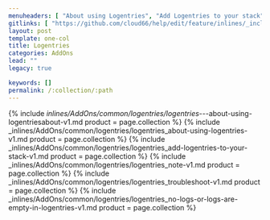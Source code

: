 ```yaml
---
menuheaders: [ "About using Logentries", "Add Logentries to your stack", "Note", "Troubleshoot", "No Logs or Logs are empty in Logentries" ]
gitlinks: [ "https://github.com/cloud66/help/edit/feature/inlines/_includes/_inlines/AddOns/common/logentries/logentries_---about-using-logentriesabout-v1.md", "https://github.com/cloud66/help/edit/feature/inlines/_includes/_inlines/AddOns/common/logentries/logentries_about-using-logentries-v1.md", "https://github.com/cloud66/help/edit/feature/inlines/_includes/_inlines/AddOns/common/logentries/logentries_add-logentries-to-your-stack-v1.md", "https://github.com/cloud66/help/edit/feature/inlines/_includes/_inlines/AddOns/common/logentries/logentries_note-v1.md", "https://github.com/cloud66/help/edit/feature/inlines/_includes/_inlines/AddOns/common/logentries/logentries_troubleshoot-v1.md", "https://github.com/cloud66/help/edit/feature/inlines/_includes/_inlines/AddOns/common/logentries/logentries_no-logs-or-logs-are-empty-in-logentries-v1.md" ]
layout: post
template: one-col
title: Logentries
categories: AddOns
lead: ""
legacy: true

keywords: []
permalink: /:collection/:path
---
```




{% include _inlines/AddOns/common/logentries/logentries_---about-using-logentriesabout-v1.md  product = page.collection %}
{% include _inlines/AddOns/common/logentries/logentries_about-using-logentries-v1.md  product = page.collection %}
{% include _inlines/AddOns/common/logentries/logentries_add-logentries-to-your-stack-v1.md  product = page.collection %}
{% include _inlines/AddOns/common/logentries/logentries_note-v1.md  product = page.collection %}
{% include _inlines/AddOns/common/logentries/logentries_troubleshoot-v1.md  product = page.collection %}
{% include _inlines/AddOns/common/logentries/logentries_no-logs-or-logs-are-empty-in-logentries-v1.md  product = page.collection %}